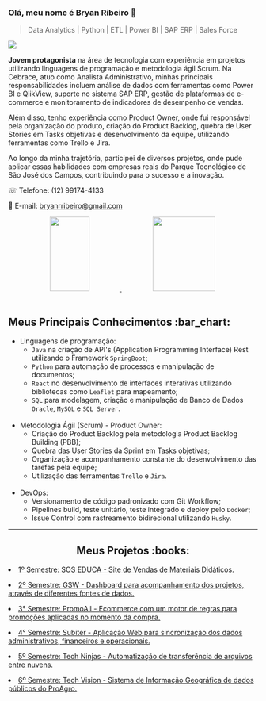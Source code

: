### Olá, meu nome é Bryan Ribeiro :rocket:

>  Data Analytics | Python | ETL | Power BI | SAP ERP | Sales Force

 [<img src="https://img.shields.io/badge/linkedin-%230077B5.svg?&style=for-the-badge&logo=linkedin&logoColor=white" />](https://linkedin.com/in/bryanrribeiro/)
 
**Jovem protagonista** na área de tecnologia com experiência em projetos utilizando linguagens de programação e metodologia ágil Scrum. Na Cebrace, atuo como Analista Administrativo, minhas principais responsabilidades incluem análise de dados com ferramentas como Power BI e QlikView, suporte no sistema SAP ERP, gestão de plataformas de e-commerce e monitoramento de indicadores de desempenho de vendas.

Além disso, tenho experiência como Product Owner, onde fui responsável pela organização do produto, criação do Product Backlog, quebra de User Stories em Tasks objetivas e desenvolvimento da equipe, utilizando ferramentas como Trello e Jira.

Ao longo da minha trajetória, participei de diversos projetos, onde pude aplicar essas habilidades com empresas reais do Parque Tecnológico de São José dos Campos, contribuindo para o sucesso e a inovação.

☏ Telefone: (12) 99174-4133

📧 E-mail: bryanrribeiro@gmail.com

<div align="center">
  <a href="https://github.com/BryanRibeiro">
    <img height="150em" width="40%" src="https://github-readme-stats.vercel.app/api/top-langs/?username=BryanRibeiro&theme=dracula&hide_border=false&&layout=compact"/>
  </a>
  <a href="https://github.com/BryanRibeiro">
    <img height="150em" width="50%" src="https://github-readme-streak-stats.herokuapp.com?user=BryanRibeiro&theme=dracula&mode=weekly" />
  </a>
</div>

<br>

<h2> Meus Principais Conhecimentos :bar_chart:</h2>
<ul>
  <li>Linguagens de programação:
  <ul>
    <li><code>Java</code> na criação de API's (Application Programming Interface) Rest utilizando o Framework <code>SpringBoot</code>;</li>
    <li><code>Python</code> para automação de processos e manipulação de documentos;</li>
    <li><code>React</code> no desenvolvimento de interfaces interativas utilizando bibliotecas como <code>Leaflet</code> para mapeamento;</li>
    <li><code>SQL</code> para modelagem, criação e manipulação de Banco de Dados <code>Oracle</code>, <code>MySQL</code> e <code>SQL Server</code>.</li>
    </ul></li>
  <br>
  <li> Metodologia Ágil (Scrum) - Product Owner:
  <ul> 
    <li>Criação do Product Backlog pela metodologia Product Backlog Building (PBB);</li>
    <li>Quebra das User Stories da Sprint em Tasks objetivas;</li>
    <li>Organização e acompanhamento constante do desenvolvimento das tarefas pela equipe;</li>
    <li>Utilização das ferramentas <code>Trello</code> e <code>Jira</code>.</li> 
    </ul></li>
  <br>
  <li> DevOps:
  <ul> 
    <li>Versionamento de código padronizado com Git Workflow;</li>
    <li>Pipelines build, teste unitário, teste integrado e deploy pelo <code>Docker</code>;</li>
    <li>Issue Control com rastreamento bidirecional utilizando <code>Husky</code>.</li>
    </ul></li>
  </ul>

---

 <h2 align="center"> Meus Projetos :books:</h2>
 
   <p align="justify" style="font-family:roboto;"><li><a href="https://github.com/BryanRibeiro/Portfolio-Projetos/blob/main/API_1.md">1º Semestre: SOS EDUCA - Site de Vendas de Materiais Didáticos.</a></li></p>
   <p align="justify" style="font-family:roboto;"><li><a href="https://github.com/BryanRibeiro/Portfolio-Projetos/blob/main/API_2.md">2º Semestre: GSW - Dashboard para acompanhamento dos projetos, através de diferentes fontes de dados.</a></li></p>
   <p align="justify" style="font-family:roboto;"><li><a href="https://github.com/BryanRibeiro/Portfolio-Projetos/blob/main/API_3.md">3° Semestre: PromoAll - Ecommerce com um motor de regras para promoções aplicadas no momento da compra.</a></li></p>
   <p align="justify" style="font-family:roboto;"><li><a href="https://github.com/BryanRibeiro/Portfolio-Projetos/blob/main/API_4.md">4° Semestre: Subiter - Aplicação Web para sincronização dos dados administrativos, financeiros e operacionais.</a></li></p>
   <p align="justify" style="font-family:roboto;"><li><a href="https://github.com/BryanRibeiro/Portfolio-Projetos/blob/main/API_5.md">5º Semestre: Tech Ninjas - Automatização de transferência de arquivos entre nuvens.</a></li></p>
   <p align="justify" style="font-family:roboto;"><li><a href="https://github.com/BryanRibeiro/Portfolio-Projetos/blob/main/API_6.md">6º Semestre: Tech Vision - Sistema de Informação Geográfica de dados públicos do ProAgro.</a></li></p>

</body>
</html>
